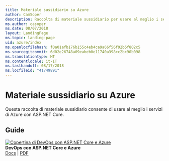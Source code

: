 ```yaml
---
title: Materiale sussidiario su Azure
author: CamSoper
description: Raccolta di materiale sussidiario per usare al meglio i servizi di Azure con ASP.NET Core.
ms.author: casoper
ms.date: 08/07/2018
layout: LandingPage
ms.topic: landing-page
uid: azure/index
ms.openlocfilehash: f0a01afb176b155c4eb4ca9a66f56f92b5f802c5
ms.sourcegitcommit: 6d02e26748a09eabeb0e11740a398cc2bc90b098
ms.translationtype: HT
ms.contentlocale: it-IT
ms.lasthandoff: 08/17/2018
ms.locfileid: "41749891"
---
```

# <a name="azure-guidance"></a>Materiale sussidiario su Azure

Questa raccolta di materiale sussidiario consente di usare al meglio i servizi di Azure con ASP.NET Core.

## <a name="guides"></a>Guide

[![Copertina di DevOps con ASP.NET Core e Azure](./devops/media/cover-thumb.png)](xref:azure/devops/index) <br />
**DevOps con ASP.NET Core e Azure** <br />
[Docs](xref:azure/devops/index) | [PDF](https://aka.ms/devopsbook)
